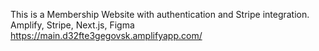 This is a Membership Website with authentication and Stripe integration.
Amplify, Stripe, Next.js, Figma
https://main.d32fte3gegovsk.amplifyapp.com/